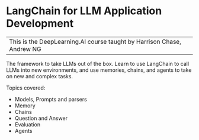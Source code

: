 # LangChain for LLM Application Development
<table><tr><td>This is the DeepLearning.AI course taught by Harrison Chase, Andrew NG</td></tr></table>

The framework to take LLMs out of the box. Learn to use LangChain to call LLMs into new environments, and use memories, chains, and agents to take on new and complex tasks.

Topics covered:
* Models, Prompts and parsers
* Memory
* Chains
* Question and Answer
* Evaluation
* Agents
